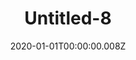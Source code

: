 ---
title: Untitled-8
description: ""
date: "2020-01-01T00:00:00.008Z"
category: sketchwork
preview: "/img/projects/sketchwork/completed/8-prev.jpg"
images: [
    "sketchwork/completed/8.jpg"
    ]
---